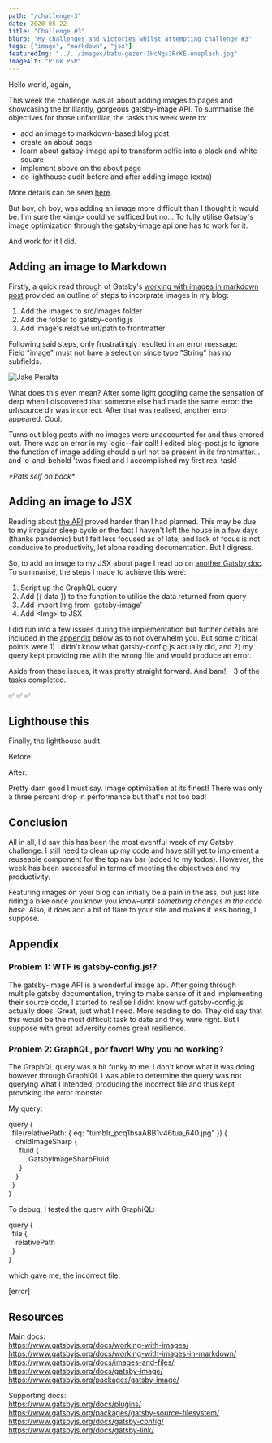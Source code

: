 ```yaml
---
path: "/challenge-3"
date: 2020-05-22
title: "Challenge #3"
blurb: "My challenges and victories whilst attempting challenge #3"
tags: ["image", "markdown", "jsx"]
featuredImg: "../../images/batu-gezer-1HcNgs3RrKE-unsplash.jpg"
imageAlt: "Pink PSP"
---
```


Hello world, again,

This week the challenge was all about adding images to pages and showcasing the brilliantly, gorgeous gatsby-image API. To summarise the objectives for those unfamiliar, the tasks this week were to:

- add an image to markdown-based blog post
- create an about page
- learn about gatsby-image api to transform selfie into a black and white square
- implement above on the about page
- do lighthouse audit before and after adding image (extra)

More details can be seen [here](https://www.gatsbyjs.org/blog/100days/gatsby-image/).

But boy, oh boy, was adding an image more difficult than I thought it would be. I'm sure the <span class="code">&lt;img&gt;</span> could've sufficed but no... To fully utilise Gatsby's image optimization through the gatsby-image api one has to work for it.

And work for it I did.

## Adding an image to Markdown

Firstly, a quick read through of Gatsby's [working with images in markdown post](https://www.gatsbyjs.org/docs/working-with-images-in-markdown/) provided an outline of steps to incorprate images in my blog:

1. Add the images to <span class="code">src/images</span> folder
2. Add the folder to <span class="code">gatsby-config.js</span>
3. Add image's relative url/path to frontmatter

Following said steps, only frustratingly resulted in an error message:  
<span class="code error">Field "image" must not have a selection since type "String" has no subfields</span>.

![Jake Peralta](https://steamuserimages-a.akamaihd.net/ugc/823506058661954611/B3685679465B62E28B582A6A31781532F65DD46F/)

What does this even mean? After some light googling came the sensation of derp when I discovered that someone else had made the same error: the url/source dir was incorrect. After that was realised, another error appeared. Cool.

Turns out blog posts with no images were unaccounted for and thus errored out. There was an error in my logic--fair call! I edited <span class="code">blog-post.js</span> to ignore the function of image adding should a url not be present in its frontmatter... and lo-and-behold 'twas fixed and I accomplished my first real task!

_\*Pats self on back\*_

## Adding an image to JSX

Reading about [the API](https://www.gatsbyjs.org/docs/gatsby-image/) proved harder than I had planned. This may be due to my irregular sleep cycle or the fact I haven't left the house in a few days (thanks pandemic) but I felt less focused as of late, and lack of focus is not conducive to productivity, let alone reading documentation. But I digress.

So, to add an image to my JSX about page I read up on [another Gatsby doc](https://www.gatsbyjs.org/docs/working-with-images/). To summarise, the steps I made to achieve this were:

1. Script up the GraphQL query
2. Add <span class="code">({ data })</span> to the function to utilise the data returned from query
3. Add <span class="code">import Img from 'gatsby-image'</span>
4. Add <span class="code">&lt;Img&gt;</span> to JSX

I did run into a few issues during the implementation but further details are included in the <a href="#appendix">appendix</a> below as to not overwhelm you. But some critical points were 1) I didn't know what <span class="code">gatsby-config.js</span> actually did, and 2) my query kept providing me with the wrong file and would produce an error.

Aside from these issues, it was pretty straight forward. And bam! – 3 of the tasks completed.

✅ ✅ ✅

## Lighthouse this

Finally, the lighthouse audit.

Before:

After:

Pretty darn good I must say. Image optimisation at its finest! There was only a three percent drop in performance but that's not too bad!

## Conclusion

All in all, I'd say this has been the most eventful week of my Gatsby challenge. I still need to clean up my code and have still yet to implement a reuseable component for the top nav bar (added to my todos). However, the week has been successful in terms of meeting the objectives and my productivity.

Featuring images on your blog can initially be a pain in the ass, but just like riding a bike once you know you know–_until something changes in the code base_. Also, it does add a bit of flare to your site and makes it less boring, I suppose.

<div id="appendix">

## Appendix

### Problem 1: WTF is gatsby-config.js!?

The gatsby-image API is a wonderful image api. After going through multiple gatsby documentation, trying to make sense of it and implementing their source code, I started to realise I didnt know wtf gatsby-config.js actually does. Great, just what I need. More reading to do. They did say that this would be the most difficult task to date and they were right. But I suppose with great adversity comes great resilience.

### Problem 2: GraphQL, por favor! Why you no working?

The GraphQL query was a bit funky to me. I don't know what it was doing however through GraphiQL I was able to determine the query was not querying what I intended, producing the incorrect file and thus kept provoking the error monster.

My query:

<p class="code block">
  query {  <br />
  &ensp;file(relativePath: { eq: "tumblr_pcq1bsaABB1v46tua_640.jpg" }) {  <br />
  &ensp;&ensp;childImageSharp {  <br />
  &ensp;&ensp;&ensp;fluid {  <br />
  &ensp;&ensp;&ensp;&ensp;...GatsbyImageSharpFluid  <br />
  &ensp;&ensp;&ensp;}  <br />
  &ensp;&ensp;}  <br />
  &ensp;}  <br />
  }  <br />
</p>

To debug, I tested the query with GraphiQL:

<p class="code block">
  query {<br />
  &ensp;file {<br />
  &ensp;&ensp;relativePath<br />
  &ensp;}<br />
  }<br />
</p>

which gave me, the incorrect file:

[error]

</div>

## Resources

Main docs:  
https://www.gatsbyjs.org/docs/working-with-images/  
https://www.gatsbyjs.org/docs/working-with-images-in-markdown/  
https://www.gatsbyjs.org/docs/images-and-files/  
https://www.gatsbyjs.org/docs/gatsby-image/  
https://www.gatsbyjs.org/packages/gatsby-image/

Supporting docs:  
https://www.gatsbyjs.org/docs/plugins/  
https://www.gatsbyjs.org/packages/gatsby-source-filesystem/  
https://www.gatsbyjs.org/docs/gatsby-config/  
https://www.gatsbyjs.org/docs/gatsby-link/
